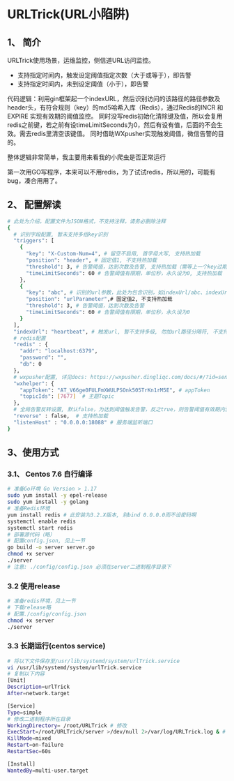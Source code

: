 # URLTrick(URL小陷阱)

## 1、 简介
URLTrick使用场景，运维监控，侧信道URL访问监控。
- 支持指定时间内，触发设定阈值指定次数（大于或等于），即告警
- 支持指定时间内，未到设定阈值（小于），即告警


代码逻辑：利用gin框架起一个indexURL，然后识别访问的该路径的路径参数及header头，有符合规则（key）的md5哈希入库（Redis），通过Redis的INCR 和 EXPIRE 实现有效期的阈值监控。
同时没写redis初始化清除键及值，所以会复用redis之前键，若之前有设timeLimitSeconds为0，然后有设有值，后面的不会生效。需去redis里清空该键值。
同时借助WXpusher实现触发阈值，微信告警的目的。

整体逻辑非常简单，我主要用来看我的小爬虫是否正常运行

第一次用GO写程序，本来可以不用redis，为了试试redis，所以用的，可能有bug，凑合用用了。

## 2、 配置解读

```bash
# 此处为介绍，配置文件为JSON格式，不支持注释，请务必删除注释
{
  # 识别字段配置, 暂未支持多组key识别
  "triggers": [ 
    {
      "key": "X-Custom-Num=4", # 留空不启用, 首字母大写, 支持热加载
      "position": "header", # 固定值1, 不支持热加载
      "threshold": 3, # 告警阈值，达到次数及告警, 支持热加载（需等上一个key过期）
      "timeLimitSeconds": 60 # 告警阈值有限期，单位秒，永久设为0, 支持热加载
    },
    {
      "key": "abc", # 识别的url参数，此处为包含识别，如indexUrl/abc、indexUrl/123abcdef，均可识别
      "position": "urlParameter",# 固定值2, 不支持热加载
      "threshold": 3, # 告警阈值，达到次数及告警
      "timeLimitSeconds": 60 # 告警阈值有限期，单位秒，永久设为0
    }
  ],
  "indexUrl": "heartbeat", # 触发url, 暂不支持多级, 勿加url路径分隔符, 不支持热加载 
  # redis配置
  "redis" : {
    "addr": "localhost:6379",
    "password": "",
    "db": 0
  },
  # wxpusher配置, 详见docs: https://wxpusher.dingliqc.com/docs/#/?id=send-msg
  "wxhelper": {
    "appToken": "AT_V66ge0FULFmXWULPSOnk505TrKn1rM5E", # appToken
    "topicIds": [7677]  # 主题Topic
  },
  # 全局告警反转设置, 默认false，为达到阈值触发告警，反之true，则告警阈值有效期内没有达到告警次数告警，两者的实现方式并不一样，后者的告警需等阈值时间到以后，发送告警消息
  "reverse" : false,  # 支持热加载
  "listenHost" : "0.0.0.0:18088" # 服务端监听端口
}
```

## 3、使用方式
### 3.1、 Centos 7.6 自行编译
```bash 
# 准备Go环境 Go Version > 1.17
sudo yum install -y epel-release
sudo yum install -y golang
# 准备Redis环境
yum install redis # 此安装为3.2.X版本, 别bind 0.0.0.0而不设密码啊
systemctl enable redis
systemctl start redis
# 部署源代码（略）
# 配置config.json, 见上一节
go build -o server server.go
chmod +x server
./server
# 注意: ./config/config.json 必须在server二进制程序目录下


```
### 3.2 使用release
```bash 
# 准备redis环境，见上一节
# 下载release略
# 配置./config/config.json
chmod +x server
./server
```

### 3.3 长期运行(centos service)
```bash
# 将以下文件保存至/usr/lib/systemd/system/urlTrick.service
vi /usr/lib/systemd/system/urlTrick.service
# 复制以下内容
[Unit]
Description=urlTrick
After=network.target

[Service]
Type=simple
# 修改二进制程序所在目录
WorkingDirectory= /root/URLTrick # 修改
ExecStart=/root/URLTrick/server >/dev/null 2>/var/log/URLTrick.log & # 修改, 后面的代表错误日志写入指定log
KillMode=mixed
Restart=on-failure
RestartSec=60s

[Install]
WantedBy=multi-user.target
```